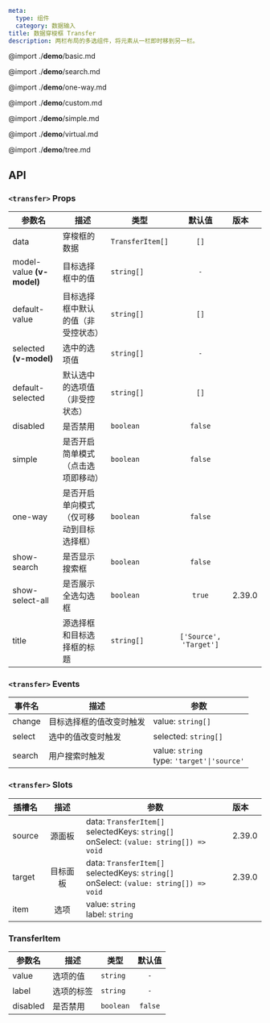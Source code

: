```yaml
meta:
  type: 组件
  category: 数据输入
title: 数据穿梭框 Transfer
description: 两栏布局的多选组件，将元素从一栏即时移到另一栏。
```

@import ./__demo__/basic.md

@import ./__demo__/search.md

@import ./__demo__/one-way.md

@import ./__demo__/custom.md

@import ./__demo__/simple.md

@import ./__demo__/virtual.md

@import ./__demo__/tree.md

## API


### `<transfer>` Props

|参数名|描述|类型|默认值|版本|
|---|---|---|:---:|:---|
|data|穿梭框的数据|`TransferItem[]`|`[]`||
|model-value **(v-model)**|目标选择框中的值|`string[]`|`-`||
|default-value|目标选择框中默认的值（非受控状态）|`string[]`|`[]`||
|selected **(v-model)**|选中的选项值|`string[]`|`-`||
|default-selected|默认选中的选项值（非受控状态）|`string[]`|`[]`||
|disabled|是否禁用|`boolean`|`false`||
|simple|是否开启简单模式（点击选项即移动）|`boolean`|`false`||
|one-way|是否开启单向模式（仅可移动到目标选择框）|`boolean`|`false`||
|show-search|是否显示搜索框|`boolean`|`false`||
|show-select-all|是否展示全选勾选框|`boolean`|`true`|2.39.0|
|title|源选择框和目标选择框的标题|`string[]`|`['Source', 'Target']`||
### `<transfer>` Events

|事件名|描述|参数|
|---|---|---|
|change|目标选择框的值改变时触发|value: `string[]`|
|select|选中的值改变时触发|selected: `string[]`|
|search|用户搜索时触发|value: `string`<br>type: `'target'\|'source'`|
### `<transfer>` Slots

|插槽名|描述|参数|版本|
|---|:---:|---|:---|
|source|源面板|data: `TransferItem[]`<br>selectedKeys: `string[]`<br>onSelect: `(value: string[]) => void`|2.39.0|
|target|目标面板|data: `TransferItem[]`<br>selectedKeys: `string[]`<br>onSelect: `(value: string[]) => void`|2.39.0|
|item|选项|value: `string`<br>label: `string`||




### TransferItem

|参数名|描述|类型|默认值|
|---|---|---|:---:|
|value|选项的值|`string`|`-`|
|label|选项的标签|`string`|`-`|
|disabled|是否禁用|`boolean`|`false`|


